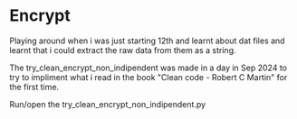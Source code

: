 # Encrypt
Playing around when i was just starting 12th and learnt about dat files and learnt that i could extract the raw data from them as a string.

The try_clean_encrypt_non_indipendent was made in a day  in Sep 2024 to try to impliment what i read in the book "Clean code - Robert C Martin" for the first time.

Run/open the try_clean_encrypt_non_indipendent.py
